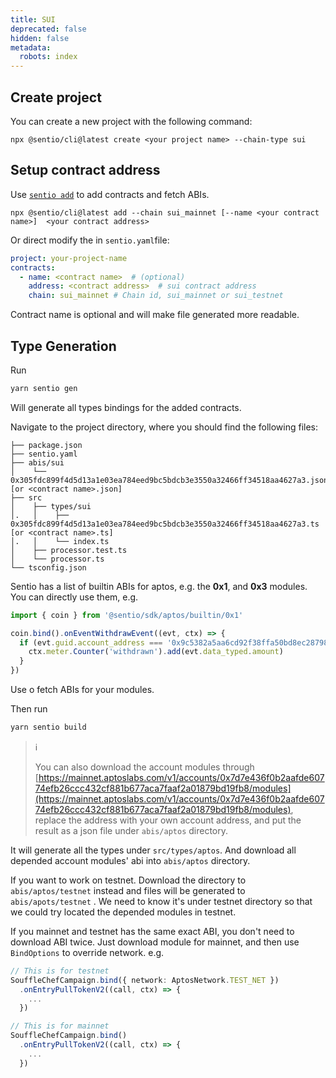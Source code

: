```yaml
---
title: SUI
deprecated: false
hidden: false
metadata:
  robots: index
---
```

## Create project

You can create a new project with the following command:

```shell
npx @sentio/cli@latest create <your project name> --chain-type sui
```

## Setup contract address

Use [`sentio add`](cli-reference#sentio-add) to add contracts and fetch ABIs.

```Text shell
npx @sentio/cli@latest add --chain sui_mainnet [--name <your contract name>]  <your contract address>
```

Or direct modify the in `sentio.yaml`file:

```yaml
project: your-project-name
contracts:
  - name: <contract name>  # (optional)
    address: <contract address>  # sui contract address
    chain: sui_mainnet # Chain id, sui_mainnet or sui_testnet
```

Contract name is optional and will make file generated more readable.

## Type Generation

Run

```bash
yarn sentio gen
```

Will generate all types bindings for the added contracts.

Navigate to the project directory, where you should find the following files:

```shell
├── package.json
├── sentio.yaml
├── abis/sui
│    └──  0x305fdc899f4d5d13a1e03ea784eed9bc5bdcb3e3550a32466ff34518aa4627a3.json [or <contract name>.json]
├── src
│    ├── types/sui
│.   │    ├── 0x305fdc899f4d5d13a1e03ea784eed9bc5bdcb3e3550a32466ff34518aa4627a3.ts [or <contract name>.ts]
│.   │    └── index.ts
│    ├── processor.test.ts
│    └── processor.ts
└── tsconfig.json
```

Sentio has a list of builtin ABIs for aptos, e.g. the **0x1**, and **0x3** modules. You can directly use them, e.g.

```typescript
import { coin } from '@sentio/sdk/aptos/builtin/0x1'

coin.bind().onEventWithdrawEvent((evt, ctx) => {
  if (evt.guid.account_address === '0x9c5382a5aa6cd92f38ffa50bd8ec2879833997116499cc5bcd6d4688a962e330') {
    ctx.meter.Counter('withdrawn').add(evt.data_typed.amount)
  }
})
```

Use o fetch ABIs for your modules.

Then run

```bash
yarn sentio build
```

> ℹ️
>
> You can also download the account modules through [https://mainnet.aptoslabs.com/v1/accounts/0x7d7e436f0b2aafde60774efb26ccc432cf881b677aca7faaf2a01879bd19fb8/modules](https://mainnet.aptoslabs.com/v1/accounts/0x7d7e436f0b2aafde60774efb26ccc432cf881b677aca7faaf2a01879bd19fb8/modules), replace the address with your own account address, and put the result as a json file under `abis/aptos` directory.

It will generate all the types under `src/types/aptos`. And download all depended account modules' abi into `abis/aptos` directory.

If you want to work on testnet. Download the directory to `abis/aptos/testnet` instead and files will be generated to `abis/apots/testnet` . We need to know it's under testnet directory so that we could try located the depended modules in testnet.

If you mainnet and testnet has the same exact ABI, you don't need to download ABI twice. Just download module for mainnet, and then use `BindOptions` to override network. e.g.

```typescript
// This is for testnet
SouffleChefCampaign.bind({ network: AptosNetwork.TEST_NET })
  .onEntryPullTokenV2((call, ctx) => {
    ...
  })

// This is for mainnet
SouffleChefCampaign.bind()
  .onEntryPullTokenV2((call, ctx) => {
    ...
  })
```